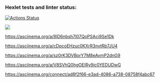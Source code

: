 ### Hexlet tests and linter status:
[![Actions Status](https://github.com/Shturman13/java-project-61/actions/workflows/hexlet-check.yml/badge.svg)](https://github.com/Shturman13/java-project-61/actions)

<a href="https://codeclimate.com/github/Shturman13/java-project-61/maintainability"><img src="https://api.codeclimate.com/v1/badges/8f616066dd90d81142fa/maintainability" /></a>


https://asciinema.org/a/8lD6nbsh7l07QoPSAci9Se1Dk

https://asciinema.org/a/cDpcoEHzuc0KXrR3nytRb7JU4

https://asciinema.org/a/sz0rK3DVBorY7M8eAvmP2dnG9

https://asciinema.org/a/V8SVhQ0hgOEIRy9ic0YEDUDwG

https://asciinema.org/connect/ad8f2f66-e3ad-4086-a738-08758f4abc67